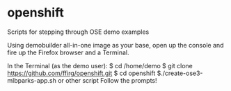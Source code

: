 # openshift
Scripts for stepping through OSE demo examples

Using demobuilder all-in-one image as your base, open up the console and fire up the Firefox browser and a Terminal.

In the Terminal (as the demo user):
$ cd /home/demo
$ git clone https://github.com/ffirg/openshift.git
$ cd openshift
$./create-ose3-mlbparks-app.sh or other script
Follow the prompts!
